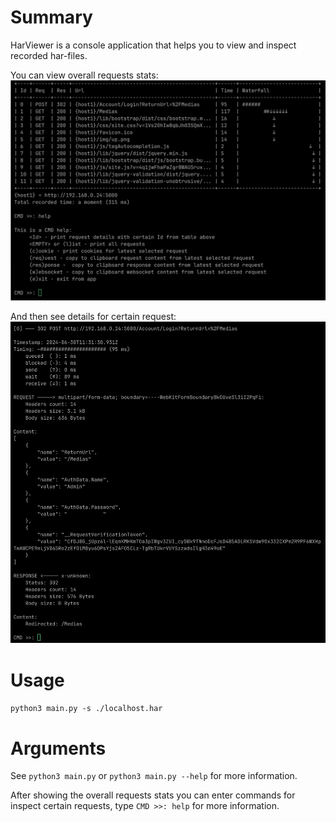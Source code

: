 # Summary

HarViewer is a console application that helps you to view and inspect recorded har-files.

You can view overall requests stats:
![requests](/requests.png)

And then see details for certain request:
![detail](/request-detail.png)

# Usage

`python3 main.py -s ./localhost.har`

# Arguments

See `python3 main.py` or `python3 main.py --help` for more information.

After showing the overall requests stats you can enter commands for inspect certain requests, type `CMD >>: help` for more information.
